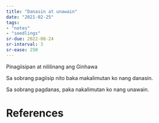 ```yaml
---
title: "Danasin at unawain"
date: "2021-02-25"
tags:
- "notes"
- "seedlings"
sr-due: 2022-08-24
sr-interval: 3
sr-ease: 250
---
```


Pinagiisipan at nililinang ang Ginhawa

Sa sobrang pagiisip nito baka makalimutan ko nang danasin.

Sa sobrang pagdanas, paka nakalimutan ko nang unawain.

# References